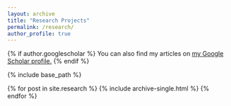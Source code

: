 ```yaml
---
layout: archive
title: "Research Projects"
permalink: /research/
author_profile: true
---
```


{% if author.googlescholar %}
  You can also find my articles on <u><a href="{{author.googlescholar}}">my Google Scholar profile</a>.</u>
{% endif %}

{% include base_path %}

<!-- ## Optimal Quantization -->


{% for post in site.research %}
  {% include archive-single.html %}
{% endfor %}

<!-- ### New error bounds for optimal quantization based cubature formula and weak error development (Paper in progress).
### Build a hybrid quantization tree for a Randomized Heston Model using Product Recursive Quantization (Paper in progress).
### Optimize existing methods in order to build optimal quantizers: Fixed Point Research Acceleration.

## Multilevel Monte-Carlo

### Optimizing xVA's risk (counterparty risk) computation using Multilevel Monte-Carlo that allows us to kill the bias while reducing the variance of the estimator.  
 -->


